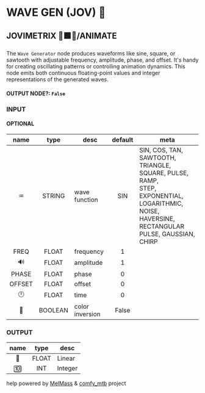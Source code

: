 # WAVE GEN (JOV) 🌊

## JOVIMETRIX 🔺🟩🔵/ANIMATE

The `Wave Generator` node produces waveforms like sine, square, or sawtooth with adjustable frequency, amplitude, phase, and offset. It's handy for creating oscillating patterns or controlling animation dynamics. This node emits both continuous floating-point values and integer representations of the generated waves.

#### OUTPUT NODE?: `False`

### INPUT

#### OPTIONAL

name | type | desc | default | meta
:---:|:---:|---|:---:|---
♒ | STRING | wave function | SIN | SIN, COS, TAN, SAWTOOTH,<br>TRIANGLE, SQUARE, PULSE, RAMP,<br>STEP, EXPONENTIAL, LOGARITHMIC,<br>NOISE, HAVERSINE, RECTANGULAR<br>PULSE, GAUSSIAN, CHIRP
FREQ | FLOAT | frequency | 1 | 
🔊 | FLOAT | amplitude | 1 | 
PHASE | FLOAT | phase | 0 | 
OFFSET | FLOAT | offset | 0 | 
🕛 | FLOAT | time | 0 | 
🔳 | BOOLEAN | color inversion | False | 

### OUTPUT

name | type | desc
:---:|:---:|---
🛟 | FLOAT | Linear 
🔟 | INT | Integer 

help powered by [MelMass](https://github.com/melMass) & [comfy_mtb](https://github.com/melMass/comfy_mtb) project